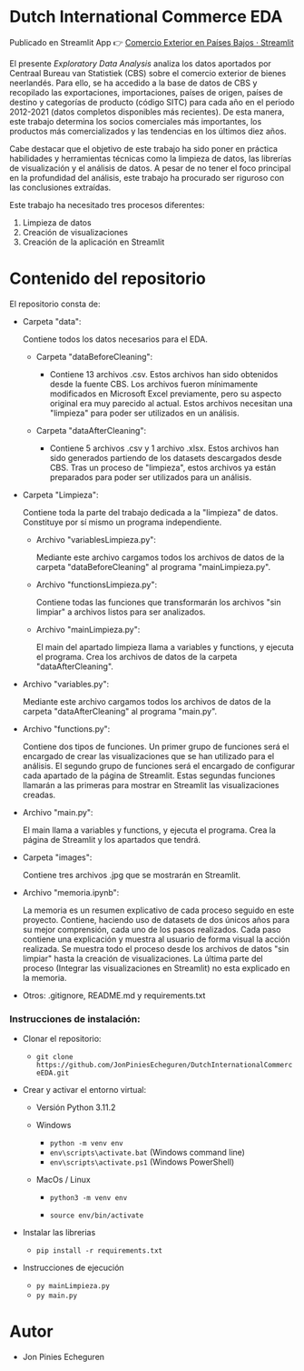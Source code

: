 # Dutch International Commerce EDA

Publicado en Streamlit App 👉 [Comercio Exterior en Países Bajos · Streamlit](https://dutchinternationalcommerceeda.streamlit.app/)

El presente *Exploratory Data Analysis* analiza los datos aportados por Centraal Bureau van Statistiek (CBS) sobre el comercio exterior de bienes neerlandés. Para ello, se ha accedido a la base de datos de CBS y recopilado las exportaciones, importaciones, países de origen, países de destino y categorías de producto (código SITC) para cada año en el periodo 2012-2021 (datos completos disponibles más recientes). De esta manera, este trabajo determina los socios comerciales más importantes, los productos más comercializados y las tendencias en los últimos diez años.

Cabe destacar que el objetivo de este trabajo ha sido poner en práctica habilidades y herramientas técnicas como la limpieza de datos, las librerías de visualización y el análisis de datos. A pesar de no tener el foco principal en la profundidad del análisis, este trabajo ha procurado ser riguroso con las conclusiones extraídas.

Este trabajo ha necesitado tres procesos diferentes:

1. Limpieza de datos
2. Creación de visualizaciones
3. Creación de la aplicación en Streamlit

# Contenido del repositorio

El repositorio consta de:

- Carpeta "data": 

  Contiene todos los datos necesarios para el EDA.

  - Carpeta "dataBeforeCleaning":
    - Contiene 13 archivos .csv. Estos archivos han sido obtenidos desde la fuente CBS. Los archivos fueron mínimamente modificados en Microsoft Excel previamente, pero su aspecto original era muy parecido al actual. Estos archivos necesitan una "limpieza" para poder ser utilizados en un análisis.

  - Carpeta "dataAfterCleaning":
    - Contiene 5 archivos .csv y 1 archivo .xlsx. Estos archivos han sido generados partiendo de los datasets descargados desde CBS. Tras un proceso de "limpieza", estos archivos ya están preparados para poder ser utilizados para un análisis. 

- Carpeta "Limpieza":

  Contiene toda la parte del trabajo dedicada a la "limpieza" de datos. Constituye por sí mismo un programa independiente. 

  - Archivo "variablesLimpieza.py": 

    Mediante este archivo cargamos todos los archivos de datos de la carpeta "dataBeforeCleaning" al programa "mainLimpieza.py". 

  - Archivo "functionsLimpieza.py": 

    Contiene todas las funciones que transformarán los archivos "sin limpiar" a archivos listos para ser analizados.

  - Archivo "mainLimpieza.py":

    El main del apartado limpieza llama a variables y functions, y ejecuta el programa. Crea los archivos de datos de la carpeta "dataAfterCleaning".

- Archivo "variables.py":

  Mediante este archivo cargamos todos los archivos de datos de la carpeta "dataAfterCleaning" al programa "main.py".  

- Archivo "functions.py":

  Contiene dos tipos de funciones. Un primer grupo de funciones será el encargado de crear las visualizaciones que se han utilizado para el análisis. El segundo grupo de funciones será el encargado de configurar cada apartado de la página de Streamlit. Estas segundas funciones llamarán a las primeras para mostrar en Streamlit las visualizaciones creadas.

- Archivo "main.py":

  El main llama a variables y functions, y ejecuta el programa. Crea la página de Streamlit y los apartados que tendrá.

- Carpeta "images":

  Contiene tres archivos .jpg que se mostrarán en Streamlit.

- Archivo "memoria.ipynb":

  La memoria es un resumen explicativo de cada proceso seguido en este proyecto. Contiene, haciendo uso de datasets de dos únicos años para su mejor comprensión, cada uno de los pasos realizados. Cada paso contiene una explicación y muestra al usuario de forma visual la acción realizada. Se muestra todo el proceso desde los archivos de datos "sin limpiar" hasta la creación de visualizaciones. La última parte del proceso (Integrar las visualizaciones en Streamlit) no esta explicado en la memoria.  

- Otros: .gitignore, README.md y requirements.txt 

### Instrucciones de instalación:

- Clonar el repositorio:

  - `git clone https://github.com/JonPiniesEcheguren/DutchInternationalCommerceEDA.git` 

- Crear y activar el entorno virtual:

  - Versión Python 3.11.2

  - Windows

    - `python -m venv env` 
    - `env\scripts\activate.bat` (Windows command line)
    - `env\scripts\activate.ps1` (Windows PowerShell)

  - MacOs / Linux

    - `python3 -m venv env`

    - `source env/bin/activate`

- Instalar las librerias
  - `pip install -r requirements.txt`

- Instrucciones de ejecución
  - `py mainLimpieza.py`
  - `py main.py`

# Autor

- Jon Pinies Echeguren
